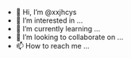 - 👋 Hi, I’m @xxjhcys
- 👀 I’m interested in ...
- 🌱 I’m currently learning ...
- 💞️ I’m looking to collaborate on ...
- 📫 How to reach me ...

<!---
xxjhcys/xxjhcys is a ✨ special ✨ repository because its `README.md` (this file) appears on your GitHub profile.
You can click the Preview link to take a look at your changes.
--->
